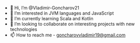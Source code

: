 - 👋 Hi, I’m @Vladimir-Goncharov21
- 👀 I’m interested in JVM languages and JavaScript
- 🌱 I’m currently learning Scala and Kotlin
- 💞️ I’m looking to collaborate on interesting projects with new technologies
- 📫 How to reach me - goncharovvladimir19@gmail.com

<!---
Vladimir-Goncharov21/Vladimir-Goncharov21 is a ✨ special ✨ repository because its `README.md` (this file) appears on your GitHub profile.
You can click the Preview link to take a look at your changes.
--->
